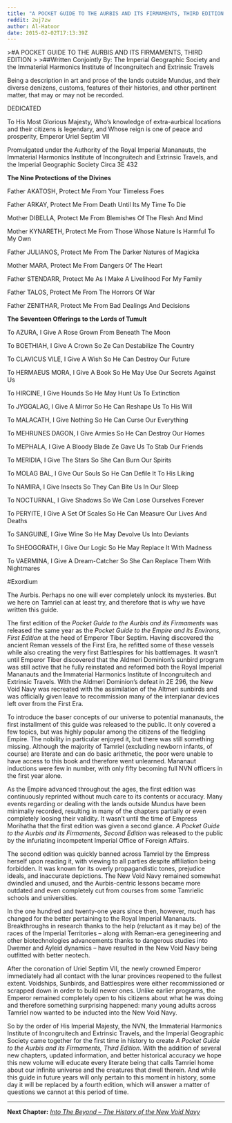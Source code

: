 ```yaml
---
title: "A POCKET GUIDE TO THE AURBIS AND ITS FIRMAMENTS, THIRD EDITION: Introduction &amp; Exordium [Part I]"
reddit: 2uj7zw
author: Al-Hatoor
date: 2015-02-02T17:13:39Z
---
```


&gt;#A POCKET GUIDE TO THE AURBIS AND ITS FIRMAMENTS, THIRD EDITION
&gt;
&gt;##Written Conjointly By: The Imperial Geographic Society and the Immaterial Harmonics Institute of Incongruitech and Extrinsic Travels

Being a description in art and prose of the lands outside Mundus,
and their diverse denizens, customs, features of their histories, and other pertinent matter, that may or may not be recorded.

DEDICATED

To His Most Glorious Majesty, Who’s knowledge of extra-aurbical locations and their citizens is legendary, and Whose reign is one of peace and prosperity, Emperor Uriel Septim VII

Promulgated under the Authority of the Royal Imperial Mananauts, the Immaterial Harmonics Institute of Incongruitech and Extrinsic Travels, and the Imperial Geographic Society Circa 3E 432

**The Nine Protections of the Divines**

Father AKATOSH, Protect Me From Your Timeless Foes

Father ARKAY, Protect Me From Death Until Its My Time To Die

Mother DIBELLA, Protect Me From Blemishes Of The Flesh And Mind

Mother KYNARETH, Protect Me From Those Whose Nature Is Harmful To My Own

Father JULIANOS, Protect Me From The Darker Natures of Magicka

Mother MARA, Protect Me From Dangers Of The Heart

Father STENDARR, Protect Me As I Make A Livelihood For My Family

Father TALOS, Protect Me From The Horrors Of War

Father ZENITHAR, Protect Me From Bad Dealings And Decisions

**The Seventeen Offerings to the Lords of Tumult**

To AZURA, I Give A Rose Grown From Beneath The Moon

To BOETHIAH, I Give A Crown So Ze Can Destabilize The Country

To CLAVICUS VILE, I Give A Wish So He Can Destroy Our Future

To HERMAEUS MORA, I Give A Book So He May Use Our Secrets Against Us

To HIRCINE, I Give Hounds So He May Hunt Us To Extinction

To JYGGALAG, I Give A Mirror So He Can Reshape Us To His Will

To MALACATH, I Give Nothing So He Can Curse Our Everything

To MEHRUNES DAGON, I Give Armies So He Can Destroy Our Homes

To MEPHALA, I Give A Bloody Blade Ze Gave Us To Stab Our Friends

To MERIDIA, I Give The Stars So She Can Burn Our Spirits

To MOLAG BAL, I Give Our Souls So He Can Defile It To His Liking

To NAMIRA, I Give Insects So They Can Bite Us In Our Sleep

To NOCTURNAL, I Give Shadows So We Can Lose Ourselves Forever

To PERYITE, I Give A Set Of Scales So He Can Measure Our Lives And Deaths

To SANGUINE, I Give Wine So He May Devolve Us Into Deviants

To SHEOGORATH, I Give Our Logic So He May Replace It With Madness

To VAERMINA, I Give A Dream-Catcher So She Can Replace Them With Nightmares

#Exordium

The Aurbis. Perhaps no one will ever completely unlock its mysteries. But we here on Tamriel can at least try, and therefore that is why we have written this guide.

The first edition of the *Pocket Guide to the Aurbis and its Firmaments* was released the same year as the *Pocket Guide to the Empire and its Environs, First Edition* at the heed of Emperor Tiber Septim. Having discovered the ancient Reman vessels of the First Era, he refitted some of these vessels while also creating the very first Battlespires for his battlemages. It wasn’t until Emperor Tiber discovered that the Aldmeri Dominion’s sunbird program was still active that he fully reinstated and reformed both the Royal Imperial Mananauts and the Immaterial Harmonics Institute of Incongruitech and Extrinsic Travels. With the Aldmeri Dominion’s defeat in 2E 296, the New Void Navy was recreated with the assimilation of the Altmeri sunbirds and was officially given leave to recommission many of the interplanar devices left over from the First Era.

To introduce the baser concepts of our universe to potential mananauts, the first installment of this guide was released to the public. It only covered a few topics, but was highly popular among the citizens of the fledgling Empire. The nobility in particular enjoyed it, but there was still something missing. Although the majority of Tamriel (excluding newborn infants, of course) are literate and can do basic arithmetic, the poor were unable to have access to this book and therefore went unlearned. Mananaut inductions were few in number, with only fifty becoming full NVN officers in the first year alone.

As the Empire advanced throughout the ages, the first edition was continuously reprinted without much care to its contents or accuracy. Many events regarding or dealing with the lands outside Mundus have been minimally recorded, resulting in many of the chapters partially or even completely loosing their validity. It wasn’t until the time of Empress Morihatha that the first edition was given a second glance. *A Pocket Guide to the Aurbis and its Firmaments, Second Edition* was released to the public by the infuriating incompetent Imperial Office of Foreign Affairs.

The second edition was quickly banned across Tamriel by the Empress herself upon reading it, with viewing to all parties despite affiliation being forbidden. It was known for its overly propagandistic tones, prejudice ideals, and inaccurate depictions. The New Void Navy remained somewhat dwindled and unused, and the Aurbis-centric lessons became more outdated and even completely cut from courses from some Tamrielic schools and universities.

In the one hundred and twenty-one years since then, however, much has changed for the better pertaining to the Royal Imperial Mananauts. Breakthroughs in research thanks to the help (reluctant as it may be) of the races of the Imperial Territories – along with Reman-era genegineering and other biotechnologies advancements thanks to dangerous studies into Dwemer and Ayleid dynamics  – have resulted in the New Void Navy being outfitted with better neotech.

After the coronation of Uriel Septim VII, the newly crowned Emperor immediately had all contact with the lunar provinces reopened to the fullest extent. Voidships, Sunbirds, and Battlespires were either recommissioned or scrapped down in order to build newer ones. Unlike earlier programs, the Emperor remained completely open to his citizens about what he was doing and therefore something surprising happened: many young adults across Tamriel now wanted to be inducted into the New Void Navy.

So by the order of His Imperial Majesty, the NVN, the Immaterial Harmonics Institute of Incongruitech and Extrinsic Travels, and the Imperial Geographic Society came together for the first time in history to create *A Pocket Guide to the Aurbis and its Firmaments, Third Edition*. With the addition of several new chapters, updated information, and better historical accuracy we hope this new volume will educate every literate being that calls Tamriel home about our infinite universe and the creatures that dwell therein. And while this guide in future years will only pertain to this moment in history, some day it will be replaced by a fourth edition, which will answer a matter of questions we cannot at this period of time.
______________________________________________________

**Next Chapter:** *[Into The Beyond – The History of the New Void Navy](http://www.reddit.com/r/teslore/comments/2ujbve/a_pocket_guide_to_the_aurbis_and_its_firmaments/)*
